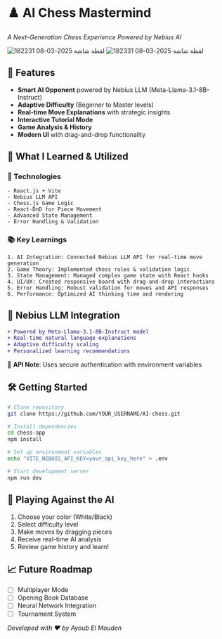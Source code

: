 # ♟️ AI Chess Mastermind 

*A Next-Generation Chess Experience Powered by Nebius AI*

![لقطة شاشة 2025-03-08 182231](https://github.com/user-attachments/assets/904fc0fb-7b92-48c0-9491-f68ab63e19e0)
![لقطة شاشة 2025-03-08 182331](https://github.com/user-attachments/assets/96f5681f-ab5e-4694-8cd5-bf065475a982)


## 🚀 Features
- **Smart AI Opponent** powered by Nebius LLM (Meta-Llama-3.1-8B-Instruct)
- **Adaptive Difficulty** (Beginner to Master levels)
- **Real-time Move Explanations** with strategic insights
- **Interactive Tutorial Mode**
- **Game Analysis & History**
- **Modern UI** with drag-and-drop functionality

## 🧠 What I Learned & Utilized

### 🔧 Technologies
```
- React.js + Vite
- Nebius LLM API
- Chess.js Game Logic
- React-DnD for Piece Movement
- Advanced State Management
- Error Handling & Validation
```

### 📚 Key Learnings
```
1. AI Integration: Connected Nebius LLM API for real-time move generation
2. Game Theory: Implemented chess rules & validation logic
3. State Management: Managed complex game state with React hooks
4. UI/UX: Created responsive board with drag-and-drop interactions
5. Error Handling: Robust validation for moves and API responses
6. Performance: Optimized AI thinking time and rendering
```

## 🌟 Nebius LLM Integration
```diff
+ Powered by Meta-Llama-3.1-8B-Instruct model
+ Real-time natural language explanations
+ Adaptive difficulty scaling
+ Personalized learning recommendations
```

🔐 **API Note**: Uses secure authentication with environment variables

## 🛠️ Getting Started
```bash
# Clone repository
git clone https://github.com/YOUR_USERNAME/AI-chess.git

# Install dependencies
cd chess-app
npm install

# Set up environment variables
echo "VITE_NEBUIS_API_KEY=your_api_key_here" > .env

# Start development server
npm run dev
```

## 🤖 Playing Against the AI
1. Choose your color (White/Black)
2. Select difficulty level
3. Make moves by dragging pieces
4. Receive real-time AI analysis
5. Review game history and learn!

## 📈 Future Roadmap
- [ ] Multiplayer Mode
- [ ] Opening Book Database
- [ ] Neural Network Integration
- [ ] Tournament System

*Developed with ♥ by Ayoub El Mouden*
